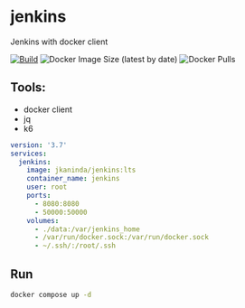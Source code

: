 # jenkins
Jenkins with docker client

[![Build](https://github.com/jkaninda/jenkins/actions/workflows/build.yml/badge.svg)](https://github.com/jkaninda/jenkins/actions/workflows/build.yml)
![Docker Image Size (latest by date)](https://img.shields.io/docker/image-size/jkaninda/jenkins?style=flat-square)
![Docker Pulls](https://img.shields.io/docker/pulls/jkaninda/jenkins?style=flat-square)


## Tools:
- docker client
- jq
- k6

```yaml
version: '3.7'
services:
  jenkins:
    image: jkaninda/jenkins:lts
    container_name: jenkins
    user: root
    ports:
      - 8080:8080
      - 50000:50000
    volumes:
      - ./data:/var/jenkins_home
      - /var/run/docker.sock:/var/run/docker.sock
      - ~/.ssh/:/root/.ssh
```
## Run 
```sh
docker compose up -d
```
